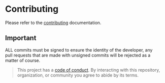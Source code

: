 # Contributing

Please refer to the [contributing](https://github.com//contributing) documentation.

## Important

ALL commits must be signed to ensure the identity of the developer, any pull requests that are made with unsigned commits will be rejected as a matter of course.

> This project has a [code of conduct](CODE_OF_CONDUCT.md). By interacting with this repository, organization, or community you agree to abide by its terms.
